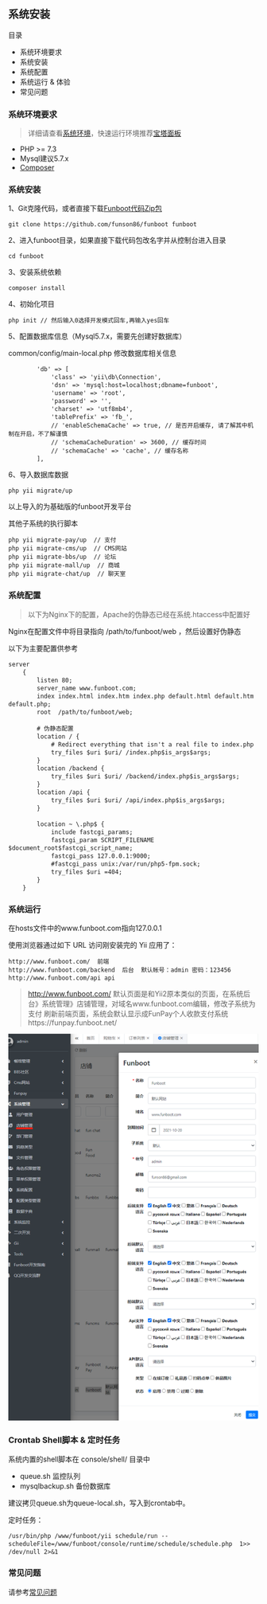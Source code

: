 系统安装
-------

目录

- 系统环境要求
- 系统安装
- 系统配置
- 系统运行 & 体验
- 常见问题


### 系统环境要求

> 详细请查看[系统环境](start-env.md)，快速运行环境推荐[宝塔面板](https://www.bt.cn/)

- PHP >= 7.3
- Mysql建议5.7.x
- [Composer](https://getcomposer.org/download/)

### 系统安装

1、Git克隆代码，或者直接下载[Funboot代码Zip包](https://github.com/funson86/funboot/archive/master.zip)

```
git clone https://github.com/funson86/funboot funboot
```

2、进入funboot目录，如果直接下载代码包改名字并从控制台进入目录

```
cd funboot
```

3、安装系统依赖

```
composer install 
```

4、初始化项目

``` 
php init // 然后输入0选择开发模式回车,再输入yes回车
```

5、配置数据库信息（Mysql5.7.x，需要先创建好数据库）

common/config/main-local.php 修改数据库相关信息

``` 
        'db' => [
            'class' => 'yii\db\Connection',
            'dsn' => 'mysql:host=localhost;dbname=funboot',
            'username' => 'root',
            'password' => '',
            'charset' => 'utf8mb4',
            'tablePrefix' => 'fb_',
            // 'enableSchemaCache' => true, // 是否开启缓存, 请了解其中机制在开启，不了解谨慎
            // 'schemaCacheDuration' => 3600, // 缓存时间
            // 'schemaCache' => 'cache', // 缓存名称
        ],
```

6、导入数据库数据

``` 
php yii migrate/up
```

以上导入的为基础版的funboot开发平台

其他子系统的执行脚本

```
php yii migrate-pay/up  // 支付
php yii migrate-cms/up  // CMS网站
php yii migrate-bbs/up  // 论坛
php yii migrate-mall/up  // 商城
php yii migrate-chat/up  // 聊天室
```

### 系统配置

> 以下为Nginx下的配置，Apache的伪静态已经在系统.htaccess中配置好

Nginx在配置文件中将目录指向 /path/to/funboot/web ，然后设置好伪静态

以下为主要配置供参考

```
server
    {
        listen 80;
        server_name www.funboot.com;
        index index.html index.htm index.php default.html default.htm default.php;
        root  /path/to/funboot/web;
    
        # 伪静态配置
        location / {
            # Redirect everything that isn't a real file to index.php
            try_files $uri $uri/ /index.php$is_args$args;
        }
        location /backend {
            try_files $uri $uri/ /backend/index.php$is_args$args;
        }
        location /api {
            try_files $uri $uri/ /api/index.php$is_args$args;
        }

        location ~ \.php$ {
            include fastcgi_params;
            fastcgi_param SCRIPT_FILENAME $document_root$fastcgi_script_name;
            fastcgi_pass 127.0.0.1:9000;
            #fastcgi_pass unix:/var/run/php5-fpm.sock;
            try_files $uri =404;
        }
    }
```

### 系统运行

在hosts文件中的www.funboot.com指向127.0.0.1

使用浏览器通过如下 URL 访问刚安装完的 Yii 应用了：

```
http://www.funboot.com/  前端
http://www.funboot.com/backend  后台  默认帐号：admin 密码：123456
http://www.funboot.com/api api
```

> http://www.funboot.com/ 默认页面是和Yii2原本类似的页面，在系统后台》系统管理》店铺管理，对域名www.funboot.com编辑，修改子系统为支付
> 刷新前端页面，系统会默认显示成FunPay个人收款支付系统https://funpay.funboot.net/

![](images/installation-09.png)

### Crontab Shell脚本 & 定时任务

系统内置的shell脚本在 console/shell/ 目录中

- queue.sh 监控队列
- mysqlbackup.sh 备份数据库

建议拷贝queue.sh为queue-local.sh，写入到crontab中。

定时任务：

```
/usr/bin/php /www/funboot/yii schedule/run --scheduleFile=/www/funboot/console/runtime/schedule/schedule.php  1>> /dev/null 2>&1
```

### 常见问题

请参考[常见问题](start-faq.md)


